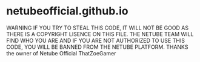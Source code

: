 # netubeofficial.github.io
WARNING
IF YOU TRY TO STEAL THIS CODE, IT WILL NOT BE GOOD AS THERE IS A COPYRIGHT LISENCE ON THIS FILE.
THE NETUBE TEAM WILL FIND WHO YOU ARE AND IF YOU ARE NOT AUTHORIZED TO USE THIS CODE, YOU WILL BE BANNED FROM THE NETUBE PLATFORM.
THANKS
the owner of Netube Official
ThatZoeGamer
